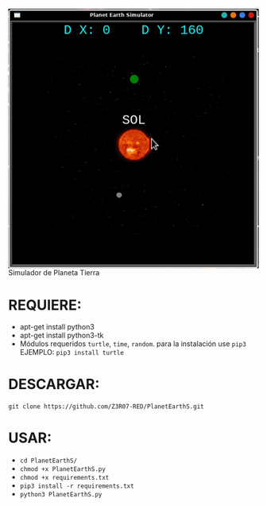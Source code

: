 
<p align="center">
<img src="img.jpg" alt="PlanetEarthS" style="float: left; margin-right: 10px;" />
</p>

Simulador de Planeta Tierra

REQUIERE:
======

* apt-get install python3
* apt-get install python3-tk
* Módulos requeridos `turtle`, `time`, `random`.
para la instalación use `pip3`
EJEMPLO:
`pip3 install turtle` 

DESCARGAR:
======

```
git clone https://github.com/Z3R07-RED/PlanetEarthS.git
```

USAR:
======

* `cd PlanetEarthS/`
* `chmod +x PlanetEarthS.py`
* `chmod +x requirements.txt`
* `pip3 install -r requirements.txt`
* `python3 PlanetEarthS.py`
